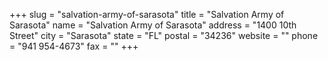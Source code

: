 +++
slug = "salvation-army-of-sarasota"
title = "Salvation Army of Sarasota"
name = "Salvation Army of Sarasota"
address = "1400 10th Street"
city = "Sarasota"
state = "FL"
postal = "34236"
website = ""
phone = "941 954-4673"
fax = ""
+++
